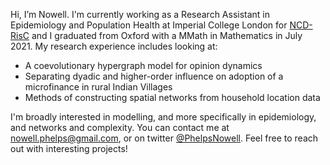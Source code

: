 Hi, I’m Nowell. I'm currently working as a Research Assistant in Epidemiology and Population Health at Imperial College London for <a href="https://ncdrisc.org/">NCD-RisC<a> and I graduated from Oxford with a MMath in Mathematics in July 2021. My research experience includes looking at:
- A coevolutionary hypergraph model for opinion dynamics 
- Separating dyadic and higher-order influence on adoption of a microfinance in rural Indian Villages
- Methods of constructing spatial networks from household location data

I'm broadly interested in modelling, and more specifically in epidemiology, and networks and complexity. You can contact me at nowell.phelps@gmail.com, or on twitter <a href="https://twitter.com/nowell_phelps">@PhelpsNowell<a>.
Feel free to reach out with interesting projects!

<!---
NowellPhelps/NowellPhelps is a ✨ special ✨ repository because its `README.md` (this file) appears on your GitHub profile.
You can click the Preview link to take a look at your changes.
--->
